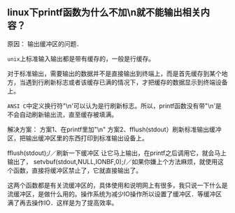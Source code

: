 ## linux下printf函数为什么不加\n就不能输出相关内容？ 

原因： 输出缓冲区的问题．

`unix`上标准输入输出都是带有缓存的，一般是行缓存。

对于标准输出，需要输出的数据并不是直接输出到终端上，而是首先缓存到某个地方，当遇到行刷新标志或者该缓存已满的情况下，才把缓存的数据显示到终端设备上。

`ANSI C`中定义换行符"\n'可以认为是行刷新标志。所以，printf函数没有带"\n'是不会自动刷新输出流，直至缓存被填满。


解决方案：
方案1、在printf里加"\n"
方案2、fflush(stdout）刷新标准输出缓冲区，把输出缓冲区里的东西打印到标准输出设备上。

fflush(stdout);/／刷新一下缓冲区 让它马上输出，在printf之后调用它，就会马上输出了，
setvbuf(stdout,NULL,IONBF,0);/／如果你嫌上个方法麻烦，就使用这个函数，直接将缓冲区禁止了，它就直接输出了。

这两个函数都是有关流缓冲区的，具体使用和说明网上有很多，我只说一下什么是流缓冲区，是做什么用的。操作系统为减少IO操作所以设置了缓冲区．等缓冲区满了再去操作IO．这样是为了提高效率。
<!--stackedit_data:
eyJoaXN0b3J5IjpbOTY5MTY5NjU4XX0=
-->